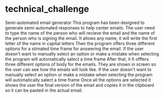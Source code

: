 # technical_challenge
Semi-automated email generator
This program has been designed to generate semi-automated responses to help center emails.
The user need to type the name of the person who will recieve the email and the name of the person who is signing the email.
    It allows any name, it will write the first letter of the name in capital letters
Then the program offers three different options for a stimated time frame for answering the email.
    If the user doesn't want to manually select an option or make a mistake when selecting the program will automatically salect a time frame
After that, it It offfers three different options of body for the emails.
    They are shown in screen so the user can see how the emails will look like. 
    If the user doesn't want to manually select an option or make a mistake when selecting the program will automatically salect a time frame
Once all the options are selected it shows the user the final version of the email and copies it in the clipboard so it can be pasted in the actual email.